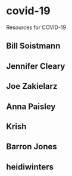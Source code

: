 # covid-19
Resources for COVID-19

## Bill Soistmann

## Jennifer Cleary
## Joe Zakielarz
## Anna Paisley
## Krish
## Barron Jones
## heidiwinters

